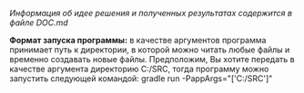 _Информация об идее решения и полученных результатах содержится в файле DOC.md_

**Формат запуска программы:** 
в качестве аргументов программа принимает путь к директории, в которой можно читать любые файлы и временно создавать новые файлы. Предположим, Вы хотите передать в качестве аргумента директорию C:/SRC, тогда 
программу можно запустить следующей командой: gradle run -PappArgs="['C:/SRC']"
